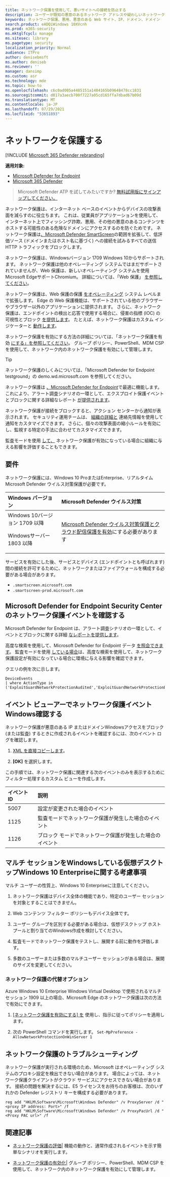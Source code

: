```yaml
---
title: ネットワーク保護を使用して、悪いサイトへの接続を防止する
description: ユーザーが既知の悪意のあるネットワーク アドレスや疑わしいネットワーク アドレスにアクセスするのを防ぐことで、ネットワークを保護する
keywords: ネットワーク保護、悪用、悪意のある Web サイト、IP、ドメイン、ドメイン
search.product: eADQiWindows 10XVcnh
ms.prod: m365-security
ms.mktglfcycl: manage
ms.sitesec: library
ms.pagetype: security
localization_priority: Normal
audience: ITPro
author: denisebmsft
ms.author: deniseb
ms.reviewer: ''
manager: dansimp
ms.custom: asr
ms.technology: mde
ms.topic: how-to
ms.openlocfilehash: c6c0ad005a4485151a1404165b09648478cc1831
ms.sourcegitcommit: d817a3aecb700f7227a05cd165ffa7dbad67b09d
ms.translationtype: MT
ms.contentlocale: ja-JP
ms.lasthandoff: 07/29/2021
ms.locfileid: "53651893"
---
```

# <a name="protect-your-network"></a>ネットワークを保護する

[!INCLUDE [Microsoft 365 Defender rebranding](../../includes/microsoft-defender.md)]

**適用対象:**
- [Microsoft Defender for Endpoint](https://go.microsoft.com/fwlink/p/?linkid=2154037)
- [Microsoft 365 Defender](https://go.microsoft.com/fwlink/?linkid=2118804)

> Microsoft Defender ATP を試してみたいですか? [無料試用版にサインアップしてください。](https://signup.microsoft.com/create-account/signup?products=7f379fee-c4f9-4278-b0a1-e4c8c2fcdf7e&ru=https://aka.ms/MDEp2OpenTrial?ocid=docs-wdatp-exposedapis-abovefoldlink)

ネットワーク保護は、インターネット ベースのイベントからデバイスの攻撃表面を減らすのに役立ちます。 これは、従業員がアプリケーションを使用して、インターネット上でフィッシング詐欺、悪用、その他の悪意のあるコンテンツをホストする可能性のある危険なドメインにアクセスするのを防ぐためです。 ネットワーク保護は[、Microsoft Defender SmartScreen](/windows/security/threat-protection/microsoft-defender-smartscreen/microsoft-defender-smartscreen-overview)の範囲を拡張して、低評価ソース (ドメインまたはホスト名に基づく) への接続を試みるすべての送信 HTTP トラフィックをブロックします。

ネットワーク保護は、Windowsバージョン 1709 Windows 10からサポートされます。 ネットワーク保護は他のオペレーティング システムではまだサポートされていませんが、Web 保護は、新しいオペレーティング システムを使用Microsoft EdgeサポートChromium。 詳細については、「Web 保護」 [を参照してください](web-protection-overview.md)。

ネットワーク保護は、Web 保護の保護 [をオペレーティング](web-protection-overview.md) システム レベルまで拡張します。 Edge の Web 保護機能は、サポートされている他のブラウザーやブラウザー以外のアプリケーションに提供されます。 さらに、ネットワーク保護は、エンドポイントの検出と応答で使用する場合に、侵害の指標 (IOC) の可視性とブロック [を提供します](overview-endpoint-detection-response.md)。 たとえば、ネットワーク保護はカスタム インジケーターと [動作します](manage-indicators.md)。

ネットワーク保護を有効にする方法の詳細については、「ネットワーク保護を有効 [にする」を参照してください](enable-network-protection.md)。 グループ ポリシー、PowerShell、MDM CSP を使用して、ネットワーク内のネットワーク保護を有効にして管理します。

> [!TIP]
> ネットワーク保護のしくみについては、「Microsoft Defender for [](https://demo.wd.microsoft.com?ocid=cx-wddocs-testground) Endpoint testground」の demo.wd.microsoft.com を参照してください。

ネットワーク保護は [、Microsoft Defender for Endpoint](microsoft-defender-endpoint.md)で最適に機能します。これにより、アラート調査シナリオの一環として、エクスプロイト保護イベントとブロックに関する詳細なレポート [が提供されます](investigate-alerts.md)。

ネットワーク保護が接続をブロックすると、アクション センターから通知が表示されます。 セキュリティ運用チームは、 [組織の詳細と](customize-attack-surface-reduction.md#customize-the-notification) 連絡先情報を使用して通知をカスタマイズできます。 さらに、個々の攻撃表面の縮小ルールを有効にし、監視する特定の手法に合わせてカスタマイズできます。

監査モードを使用 [して、](audit-windows-defender.md) ネットワーク保護が有効になっている場合に組織に与える影響を評価することもできます。

## <a name="requirements"></a>要件

ネットワーク保護には、Windows 10 ProまたはEnterprise、リアルタイムMicrosoft Defender ウイルス対策保護が必要です。

| Windows バージョン | Microsoft Defender ウイルス対策 |
|:---|:---|
| Windows 10バージョン 1709 以降 <p>Windowsサーバー 1803 以降 | [Microsoft Defender ウイルス対策保護とクラウド](configure-real-time-protection-microsoft-defender-antivirus.md)[配信保護を有効](enable-cloud-protection-microsoft-defender-antivirus.md)にする必要があります |

サービスを有効にした後、サービスとデバイス (エンドポイントとも呼ばれます) 間の接続を許可するために、ネットワークまたはファイアウォールを構成する必要がある場合があります。  

- `.smartscreen.microsoft.com`
- `.smartscreen-prod.microsoft.com`

## <a name="review-network-protection-events-in-the-microsoft-defender-for-endpoint-security-center"></a>Microsoft Defender for Endpoint Security Center のネットワーク保護イベントを確認する

Microsoft Defender for Endpoint は、アラート調査シナリオの一環として、イベントとブロックに関する詳細 [なレポートを提供します](investigate-alerts.md)。

高度な検索を使用して、Microsoft Defender for Endpoint データ [を照会できます](advanced-hunting-overview.md)。 監査モードを使用 [している場合](audit-windows-defender.md)は、高度な検索を使用して、ネットワーク保護設定が有効になっている場合に環境に与える影響を確認できます。

クエリの例を次に示します。

```kusto
DeviceEvents
| where ActionType in ('ExploitGuardNetworkProtectionAudited','ExploitGuardNetworkProtectionBlocked')
```

## <a name="review-network-protection-events-in-windows-event-viewer"></a>イベント ビューアーでネットワーク保護イベントWindows確認する

ネットワーク保護が悪意のある IP またはドメインWindowsアクセスをブロック (または監査) するときに作成されるイベントを確認するには、次のイベント ログを確認します。

1. [XML を直接コピーします](event-views.md)。

2. **[OK]** を選択します。

この手順では、ネットワーク保護に関連する次のイベントのみを表示するためにフィルター処理するカスタム ビューを作成します。

| イベント ID | 説明 |
|:---|:---|
| 5007 | 設定が変更された場合のイベント |
| 1125 | 監査モードでネットワーク保護が発生した場合のイベント |
| 1126 | ブロック モードでネットワーク保護が発生した場合のイベント |

## <a name="considerations-for-windows-virtual-desktop-running-windows-10-enterprise-multi-session"></a>マルチ セッションをWindowsしている仮想デスクトップWindows 10 Enterpriseに関する考慮事項

マルチ ユーザーの性質上、Windows 10 Enterpriseに注意してください。

1. ネットワーク保護はデバイス全体の機能であり、特定のユーザー セッションを対象とすることはできません。

2. Web コンテンツ フィルター ポリシーもデバイス全体です。

3. ユーザー グループを区別する必要がある場合は、仮想デスクトップ ホスト プールと割り当てのWindows作成を検討してください。

4. 監査モードでネットワーク保護をテストし、展開する前に動作を評価します。 

5. 多数のユーザーまたは多数のマルチユーザー セッションがある場合は、展開のサイズを変更してください。

### <a name="alternative-option-for-network-protection"></a>ネットワーク保護の代替オプション

Azure Windows 10 Enterprise Windows Virtual Desktop で使用されるマルチセッション 1909 以上の場合、Microsoft Edge のネットワーク保護は次の方法で有効にできます。

1. [ [ネットワーク保護を有効にする] を](enable-network-protection.md) 使用し、指示に従ってポリシーを適用します。

2. 次の PowerShell コマンドを実行します。 `Set-MpPreference -AllowNetworkProtectionOnWinServer 1`

## <a name="network-protection-troubleshooting"></a>ネットワーク保護のトラブルシューティング

ネットワーク保護が実行される環境のため、Microsoft はオペレーティング システムのプロキシ設定を検出できない場合があります。 場合によっては、ネットワーク保護クライアントがクラウド サービスにアクセスできない場合があります。 接続の問題を解決するには、E5 ライセンスをお持ちのお客様は、次のいずれかの Defender レジストリ キーを構成する必要があります。

```console
reg add "HKLM\Software\Microsoft\Windows Defender" /v ProxyServer /d "<proxy IP address: Port>" /f
reg add "HKLM\Software\Microsoft\Windows Defender" /v ProxyPacUrl /d "<Proxy PAC url>" /f

```

## <a name="related-articles"></a>関連記事

- [ネットワーク保護の評価|](evaluate-network-protection.md) 機能の動作と、通常作成されるイベントを示す簡単なシナリオを実行します。

- [ネットワーク保護の有効化|](enable-network-protection.md) グループ ポリシー、PowerShell、MDM CSP を使用して、ネットワーク内のネットワーク保護を有効にして管理します。
